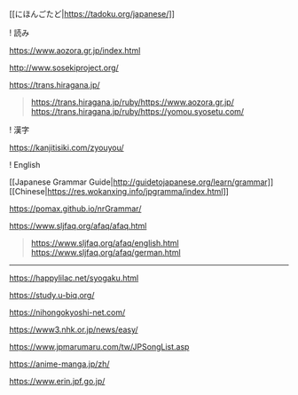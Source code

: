 
[[にほんごたど|https://tadoku.org/japanese/]]

! 読み

https://www.aozora.gr.jp/index.html

http://www.sosekiproject.org/

https://trans.hiragana.jp/

> https://trans.hiragana.jp/ruby/https://www.aozora.gr.jp/
> https://trans.hiragana.jp/ruby/https://yomou.syosetu.com/

! 漢字

https://kanjitisiki.com/zyouyou/

! English

[[Japanese Grammar Guide|http://guidetojapanese.org/learn/grammar]] [[Chinese|https://res.wokanxing.info/jpgramma/index.html]]

https://pomax.github.io/nrGrammar/

https://www.sljfaq.org/afaq/afaq.html

> https://www.sljfaq.org/afaq/english.html
> https://www.sljfaq.org/afaq/german.html

---

https://happylilac.net/syogaku.html

https://study.u-biq.org/

https://nihongokyoshi-net.com/

https://www3.nhk.or.jp/news/easy/

https://www.jpmarumaru.com/tw/JPSongList.asp

https://anime-manga.jp/zh/

https://www.erin.jpf.go.jp/
